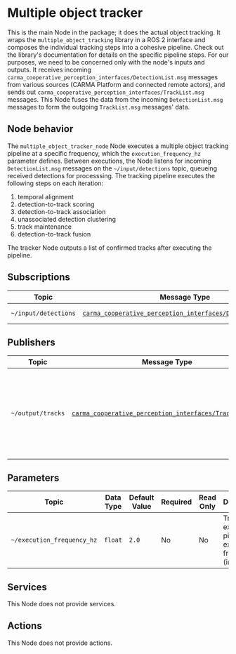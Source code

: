 # Multiple object tracker

This is the main Node in the package; it does the actual object tracking. It wraps the `multiple_object_tracking`
library in a ROS 2 interface and composes the individual tracking steps into a cohesive pipeline. Check out the
library's documentation for details on the specific pipeline steps. For our purposes, we need to be concerned only with
the node's inputs and outputs. It receives incoming `carma_cooperative_perception_interfaces/DetectionList.msg` messages
from various sources (CARMA Platform and connected remote actors), and sends out
`carma_cooperative_perception_interfaces/TrackList.msg` messages. This Node fuses the data from the incoming
`DetectionList.msg` messages to form the outgoing `TrackList.msg` messages' data.

## Node behavior

The `multiple_object_tracker_node` Node executes a multiple object tracking pipeline at a specific frequency, which the
`execution_frequency_hz` parameter defines. Between executions, the Node listens for incoming `DetectionList.msg`
messages on the `~/input/detections` topic, queueing received detections for processsing. The tracking pipeline
executes the following steps on each iteration:

1. temporal alignment
2. detection-to-track scoring
3. detection-to-track association
4. unassociated detection clustering
5. track maintenance
6. detection-to-track fusion

The tracker Node outputs a list of confirmed tracks after executing the pipeline.

## Subscriptions

| Topic                | Message Type                                                                           | Description         |
| -------------------- | -------------------------------------------------------------------------------------- | ------------------- |
| `~/input/detections` | [`carma_cooperative_perception_interfaces/DetectionList.msg`][detection_list_msg_link] | Incoming detections |

[detection_list_msg_link]: https://github.com/usdot-fhwa-stol/carma-msgs/blob/develop/carma_cooperative_perception_interfaces/msg/DetectionList.msg

## Publishers

| Topic             | Message Type                                                                   | Frequency         | Description                                                                                   |
| ----------------- | ------------------------------------------------------------------------------ | ----------------- | --------------------------------------------------------------------------------------------- |
| `~/output/tracks` | [`carma_cooperative_perception_interfaces/TrackList.msg`][track_list_msg_link] | Parameter-defined | Tracked objects from the pipeline. **Note:** The track list contains only _confirmed_ tracks. |

[track_list_msg_link]: https://github.com/usdot-fhwa-stol/carma-msgs/blob/develop/carma_cooperative_perception_interfaces/msg/TrackList.msg

## Parameters

| Topic                      | Data Type | Default Value | Required | Read Only | Description                                                  |
| -------------------------- | --------- | ------------- | -------- | --------- | ------------------------------------------------------------ |
| `~/execution_frequency_hz` | `float`   | `2.0`         | No       | No        | Tracking execution pipeline's execution frequency (in Hertz) |

## Services

This Node does not provide services.

## Actions

This Node does not provide actions.
